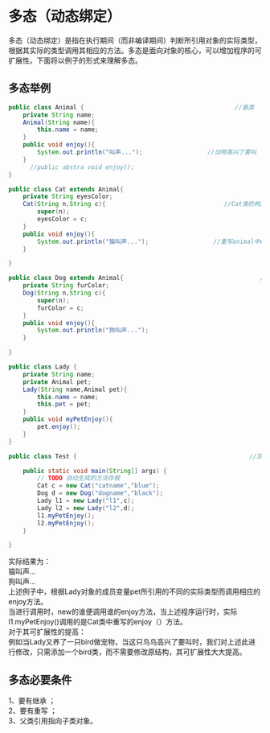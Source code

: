 # 多态（动态绑定）
多态（动态绑定）是指在执行期间（而非编译期间）判断所引用对象的实际类型，根据其实际的类型调用其相应的方法。多态是面向对象的核心，可以增加程序的可扩展性。下面将以例子的形式来理解多态。
## 多态举例
```java
public class Animal {                                          //基类
	private String name;
	Animal(String name){
		this.name = name;
	}
	public void enjoy(){
		System.out.println("叫声...");                  //动物高兴了要叫
	}
	  //public abstra void enjoy();
}

public class Cat extends Animal{                             
	private String eyesColor;
	Cat(String n,String c){                                 //Cat类的构造方法
		super(n);
		eyesColor = c;
	}
	public void enjoy(){
		System.out.println("猫叫声...");                  //重写animal中enjoy方法，使其成为猫叫声
	}

}

public class Dog extends Animal{                                      //Dog子类
	private String furColor;
	Dog(String n,String c){
		super(n);
		furColor = c;
	}
	public void enjoy(){
		System.out.println("狗叫声...");
	}

}

public class Lady {
	private String name;                 
	private Animal pet;
	Lady(String name,Animal pet){                
		this.name = name;
		this.pet = pet;
	}
	public void myPetEnjoy(){
		pet.enjoy();
	}
}

public class Test {                                                //测试当进行调用时看其调用谁的enjoy（）方法

	public static void main(String[] args) {
		// TODO 自动生成的方法存根
		Cat c = new Cat("catname","blue");
		Dog d = new Dog("dogname","black");
		Lady l1 = new Lady("l1",c);
		Lady l2 = new Lady("l2",d);
		l1.myPetEnjoy();
		l2.myPetEnjoy();
	}

}
```
实际结果为：  
猫叫声...  
狗叫声...  
上述例子中，根据Lady对象的成员变量pet所引用的不同的实际类型而调用相应的enjoy方法。  
当进行调用时，new的谁便调用谁的enjoy方法，当上述程序运行时，实际l1.myPetEnjoy()调用的是Cat类中重写的enjoy（）方法。  
对于其可扩展性的提高：  
例如当Lady又养了一只bird做宠物，当这只鸟鸟高兴了要叫时，我们对上述此进行修改，只需添加一个bird类，而不需要修改原结构，其可扩展性大大提高。
## 多态必要条件
1、要有继承 ；  
2、要有重写 ；  
3、父类引用指向子类对象。
